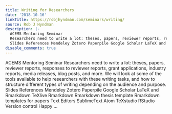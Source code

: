 ```yaml
---
title: Writing for Researchers
date: '2018-10-16'
linkTitle: https://robjhyndman.com/seminars/writing/
source: Rob J Hyndman
description: |-
  ACEMS Mentoring Seminar
  Researchers need to write a lot: theses, papers, reviewer reports, responses to reviewer reports, grant applications, industry reports, media releases, blog posts, and more. We will look at some of the tools available to help researchers with these writing tasks, and how to structure different types of writing depending on the audience and purpose.
  Slides References Mendeley Zotero Paperpile Google Scholar LaTeX and Rmarkdown TeXlive Rmarkdown Rmarkdown thesis template Rmarkdown templates for papers Text Editors SublimeText Atom TeXstudio RStudio Version control Happy ...
disable_comments: true
---
```

ACEMS Mentoring Seminar
Researchers need to write a lot: theses, papers, reviewer reports, responses to reviewer reports, grant applications, industry reports, media releases, blog posts, and more. We will look at some of the tools available to help researchers with these writing tasks, and how to structure different types of writing depending on the audience and purpose.
Slides References Mendeley Zotero Paperpile Google Scholar LaTeX and Rmarkdown TeXlive Rmarkdown Rmarkdown thesis template Rmarkdown templates for papers Text Editors SublimeText Atom TeXstudio RStudio Version control Happy ...